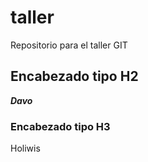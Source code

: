 # taller
Repositorio para el taller GIT

## Encabezado tipo H2

***Davo***

### Encabezado tipo H3
Holiwis